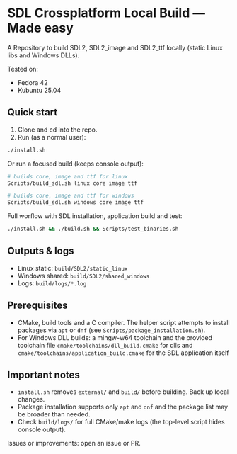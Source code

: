# SDL Crossplatform Local Build — Made easy

A Repository to build SDL2, SDL2_image and SDL2_ttf locally (static Linux libs and Windows DLLs).

Tested on:

- Fedora 42
- Kubuntu 25.04

Quick start
-----------

1. Clone and cd into the repo.
2. Run (as a normal user):

```bash
./install.sh
```

Or run a focused build (keeps console output):

```bash
# builds core, image and ttf for linux
Scripts/build_sdl.sh linux core image ttf

# builds core, image and ttf for windows
Scripts/build_sdl.sh windows core image ttf 
```

Full worflow with SDL installation, application build and test:
```bash
./install.sh && ./build.sh && Scripts/test_binaries.sh
```

Outputs & logs
--------------

- Linux static: `build/SDL2/static_linux`
- Windows shared: `build/SDL2/shared_windows`
- Logs: `build/logs/*.log`

Prerequisites
-------------

- CMake, build tools and a C compiler. The helper script attempts to install packages via `apt` or `dnf` (see `Scripts/package_installation.sh`).
- For Windows DLL builds: a mingw-w64 toolchain and the provided toolchain file `cmake/toolchains/dll_build.cmake` for dlls and `cmake/toolchains/application_build.cmake` for the SDL application itself

Important notes
---------------

- `install.sh` removes `external/` and `build/` before building. Back up local changes.
- Package installation supports only `apt` and `dnf` and the package list may be broader than needed.
- Check `build/logs/` for full CMake/make logs (the top-level script hides console output).


Issues or improvements: open an issue or PR.
